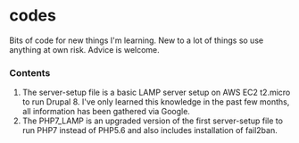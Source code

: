 # codes
Bits of code for new things I'm learning. New to a lot of things so use anything at own risk. Advice is welcome.
### Contents
1. The server-setup file is a basic LAMP server setup on AWS EC2 t2.micro to run Drupal 8. I've only learned this knowledge in the past few months, all information has been gathered via Google.
2. The PHP7_LAMP is an upgraded version of the first server-setup file to run PHP7 instead of PHP5.6 and also includes installation of fail2ban.
